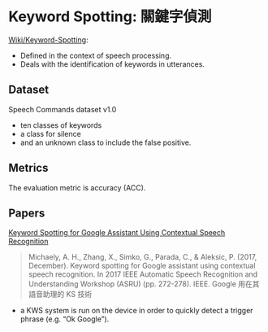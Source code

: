 # Keyword Spotting: 關鍵字偵測
[Wiki/Keyword-Spotting](https://en.wikipedia.org/wiki/Keyword_spotting):
- Defined in the context of speech processing. 
- Deals with the identification of keywords in utterances.

## Dataset
Speech Commands dataset v1.0
- ten classes of keywords
- a class for silence
- and an unknown class to include the false positive.

## Metrics
The evaluation metric is accuracy (ACC).

## Papers

[Keyword Spotting for Google Assistant Using Contextual Speech Recognition](https://static.googleusercontent.com/media/research.google.com/zh-TW//pubs/archive/46554.pdf)
> Michaely, A. H., Zhang, X., Simko, G., Parada, C., & Aleksic, P. (2017, December). Keyword spotting for Google assistant using contextual speech recognition. In 2017 IEEE Automatic Speech Recognition and Understanding Workshop (ASRU) (pp. 272-278). IEEE.
> Google 用在其語音助理的 KS 技術
- a KWS system is run on the device in order to quickly detect a trigger phrase (e.g. “Ok Google”).

